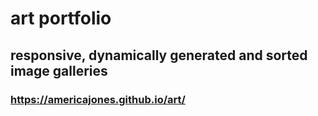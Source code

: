 # art portfolio
## responsive, dynamically generated and sorted image galleries
### https://americajones.github.io/art/
